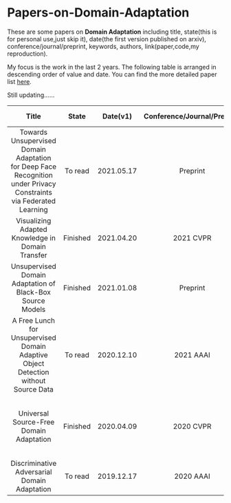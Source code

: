 # Papers-on-Domain-Adaptation
These are some papers on **Domain Adaptation** including title, state(this is for personal use,just skip it), date(the first version published on arxiv), conference/journal/preprint, keywords, authors, link(paper,code,my reproduction). 

My focus is the work in the last 2 years. The following table is arranged in descending order of value and date. You can find the more detailed paper list [here](https://www.aminer.cn/topic/60097fc592c7f9be2100b64c?f=zh). 

Still updating......

| Title | State | Date(v1) | Conference/Journal/Preprint | Keywords | Authors | Link(Paper,Code,My Reproduction) |
| :--------: | :----: | :----: | :----: | :----: | :----: | :----: |
|Towards Unsupervised Domain Adaptation for Deep Face Recognition under Privacy Constraints via Federated Learning|To read| 2021.05.17 |Preprint|SFUDA, Federated learning, Face recognition|Weiming Zhuang, Xin Gan, Yonggang Wen, Xuesen Zhang, Shuai Zhang, Shuai Yi|[paper](https://arxiv.org/abs/2105.07606)|
|Visualizing Adapted Knowledge in Domain Transfer|Finished| 2021.04.20 |2021 CVPR|UDA,SFIT,Close-Set|Yunzhong Hou, Liang Zheng|[paper](https://arxiv.org/abs/2104.10602),[code](https://github.com/hou-yz/DA_visualization) |
|Unsupervised Domain Adaptation of Black-Box Source Models|Finished| 2021.01.08 | Preprint | SFUDA,White-Box UDA(WBUDA),Black-Box UDA(B2UDA),Close-Set|Haojian Zhang,Yabin Zhang,Kui jia,Lei Zhang|[paper](https://arxiv.org/abs/2012.05400)|
|A Free Lunch for Unsupervised Domain Adaptive Object Detection without Source Data| To read |2020.12.10 | 2021 AAAI |SFUDA, Self-entropy-based, Object dectection|Xianfeng Li, Weijie Chen, Di Xie, Shicai Yang, Peng Yuan, Shiliang Pu, Yueting Zhuang|[paper](https://arxiv.org/abs/2004.04393)|
|Universal Source-Free Domain Adaptation|Finished| 2020.04.09 |2020 CVPR|Universal,SFUDA,Source Similarity Metric(SSM)|Jogendra Nath Kundu,Naveen Venkat,Rahul M V,R.Venkatesh Babu|[paper](https://arxiv.org/abs/2004.04393),[code](https://sites.google.com/view/usfda-cvpr2020)|
|Discriminative Adversarial Domain Adaptation|To read| 2019.12.17 |2020 AAAI|UDA,DADA,Close-Set,Partial-Set,Open-Set|Hui Tang,Kui Jia|[paper](https://arxiv.org/abs/1911.12036),[code](https://github.com/huitangtang/DADA-AAAI2020) |

